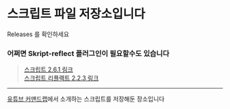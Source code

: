 # 스크립트 파일 저장소입니다   
Releases 를 확인하세요
  
  
  
### 어쩌면 Skript-reflect 플러그인이 필요할수도 있습니다
   
>[스크립트 2.6.1 링크](https://github.com/SkriptLang/Skript/releases)  
>[스크립트 리플랙트 2.2.3 링크](https://github.com/TPGamesNL/skript-reflect/releases)  
   
   
   
---
[유튜브 커맨드랩](https://www.youtube.com/channel/UChTAwGIHqwSKucL-wxkMVEw)에서 소개하는 스크립트를 저장해둔 장소입니다

